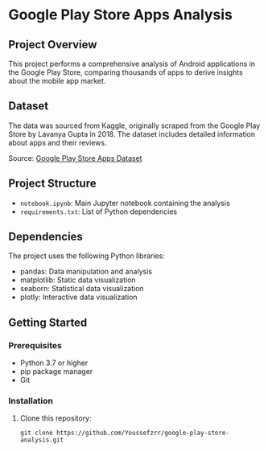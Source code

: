 # Google Play Store Apps Analysis

## Project Overview
This project performs a comprehensive analysis of Android applications in the Google Play Store, comparing thousands of apps to derive insights about the mobile app market.

## Dataset
The data was sourced from Kaggle, originally scraped from the Google Play Store by Lavanya Gupta in 2018. The dataset includes detailed information about apps and their reviews.

Source: [Google Play Store Apps Dataset](https://www.kaggle.com/lava18/google-play-store-apps)

## Project Structure
- `notebook.ipynb`: Main Jupyter notebook containing the analysis
- `requirements.txt`: List of Python dependencies

## Dependencies
The project uses the following Python libraries:
- pandas: Data manipulation and analysis
- matplotlib: Static data visualization
- seaborn: Statistical data visualization
- plotly: Interactive data visualization

## Getting Started

### Prerequisites
- Python 3.7 or higher
- pip package manager
- Git

### Installation
1. Clone this repository:
   ```
   git clone https://github.com/Youssefzrr/google-play-store-analysis.git
   ```